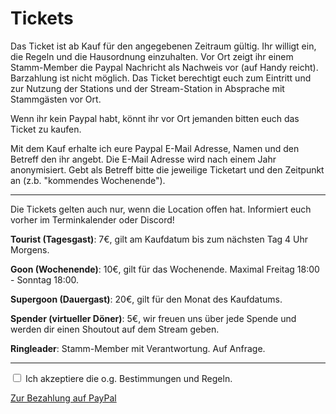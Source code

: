 # Tickets

Das Ticket ist ab Kauf für den angegebenen Zeitraum gültig. Ihr willigt ein, die Regeln und die Hausordnung einzuhalten.
Vor Ort zeigt ihr einem Stamm-Member die Paypal Nachricht als Nachweis vor (auf Handy reicht). Barzahlung ist nicht möglich. Das Ticket berechtigt euch zum Eintritt und zur Nutzung der Stations und der Stream-Station in Absprache mit Stammgästen vor Ort.

Wenn ihr kein Paypal habt, könnt ihr vor Ort jemanden bitten euch das Ticket zu kaufen.

Mit dem Kauf erhalte ich eure Paypal E-Mail Adresse, Namen und den Betreff den ihr angebt. Die E-Mail Adresse wird nach einem Jahr anonymisiert. Gebt als Betreff bitte die jeweilige Ticketart und den Zeitpunkt an (z.b. "kommendes Wochenende").

<hr>

Die Tickets gelten auch nur, wenn die Location offen hat. Informiert euch vorher im Terminkalender oder Discord!
 
**Tourist (Tagesgast)**: 7€, gilt am Kaufdatum bis zum nächsten Tag 4 Uhr Morgens.

**Goon (Wochenende)**: 10€, gilt für das Wochenende.
Maximal Freitag 18:00 - Sonntag 18:00.

**Supergoon (Dauergast)**: 20€, gilt für den Monat des Kaufdatums.

**Spender (virtueller Döner)**: 5€, wir freuen uns über jede Spende und werden dir einen Shoutout auf dem Stream geben.

**Ringleader**: Stamm-Member mit Verantwortung. Auf Anfrage.

<hr>

<input type="checkbox" id="gelesen" onclick="gelesen()"> Ich akzeptiere die o.g. Bestimmungen und Regeln.

<p id="text" style="display:none">
 
<a href="https://paypal.me/madgearfgc/">Zur Bezahlung auf PayPal</a>

</p>
